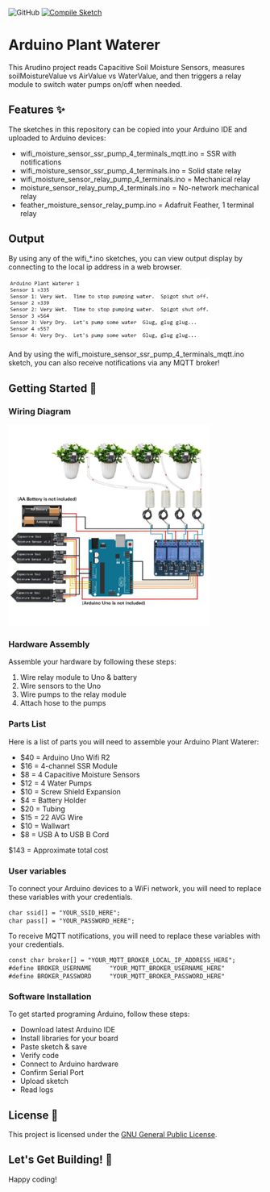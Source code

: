 ![GitHub](https://img.shields.io/github/license/fosten/arduino-plant-waterer)
[![Compile Sketch](https://github.com/fosten/arduino-plant-waterer/actions/workflows/compile-sketch.yml/badge.svg)](https://github.com/arduino-plant-waterer/actions/workflows/compile-sketch.yml)

# Arduino Plant Waterer
This Arudino project reads Capacitive Soil Moisture Sensors, measures soilMoistureValue vs AirValue vs WaterValue, and then triggers a relay module to switch water pumps on/off when needed.

## Features ✨
The sketches in this repository can be copied into your Arduino IDE and uploaded to Arduino devices:
- wifi_moisture_sensor_ssr_pump_4_terminals_mqtt.ino = SSR with notifications
- wifi_moisture_sensor_ssr_pump_4_terminals.ino = Solid state relay
- wifi_moisture_sensor_relay_pump_4_terminals.ino = Mechanical relay
- moisture_sensor_relay_pump_4_terminals.ino = No-network mechanical relay
- feather_moisture_sensor_relay_pump.ino = Adafruit Feather, 1 terminal relay

## Output
By using any of the wifi_*.ino sketches, you can view output display by connecting to the local ip address in a web browser.

<img src="images/arduino-plant-waterer-display-dashboard.png" width="400" alt="Arduino Plant Waterer Display Dashboard" />

And by using the wifi_moisture_sensor_ssr_pump_4_terminals_mqtt.ino sketch, you can also receive notifications via any MQTT broker!

## Getting Started 🏁

### Wiring Diagram
<img src="images/arduino-plant-waterer-wiring-diagram.png" width="400" alt="Arduino Plant Waterer Wiring Diagram" />

### Hardware Assembly
Assemble your hardware by following these steps:
1. Wire relay module to Uno & battery
2. Wire sensors to the Uno
3. Wire pumps to the relay module
4. Attach hose to the pumps

### Parts List
Here is a list of parts you will need to assemble your Arduino Plant Waterer:
- $40 = Arduino Uno Wifi R2
- $16 = 4-channel SSR Module
- $8 = 4 Capacitive Moisture Sensors
- $12 = 4 Water Pumps
- $10 = Screw Shield Expansion
- $4 = Battery Holder
- $20 = Tubing
- $15 = 22 AVG Wire
- $10 = Wallwart
- $8 = USB A to USB B Cord

$143 = Approximate total cost

### User variables
To connect your Arduino devices to a WiFi network, you will need to replace these variables with your credentials.

```
char ssid[] = "YOUR_SSID_HERE";
char pass[] = "YOUR_PASSWORD_HERE";
```

To receive MQTT notifications, you will need to replace these variables with your credentials.

```
const char broker[] = "YOUR_MQTT_BROKER_LOCAL_IP_ADDRESS_HERE";
#define BROKER_USERNAME     "YOUR_MQTT_BROKER_USERNAME_HERE"
#define BROKER_PASSWORD     "YOUR_MQTT_BROKER_PASSWORD_HERE"
```

### Software Installation
To get started programing Arduino, follow these steps:
- Download latest Arduino IDE
- Install libraries for your board
- Paste sketch & save
- Verify code
- Connect to Arduino hardware
- Confirm Serial Port
- Upload sketch
- Read logs

## License 📜

This project is licensed under the [GNU General Public License](/LICENSE).

## Let's Get Building! 🚀

Happy coding!